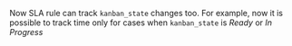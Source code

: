 Now SLA rule can track `kanban_state` changes too.
For example, now it is possible to track time only for cases when
`kanban_state` is *Ready* or *In Progress*
